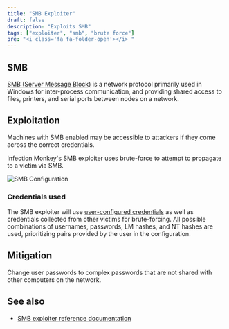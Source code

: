```yaml
---
title: "SMB Exploiter"
draft: false
description: "Exploits SMB"
tags: ["exploiter", "smb", "brute force"]
pre: "<i class='fa fa-folder-open'></i> "
---
```


## SMB

[SMB (Server Message Block)](https://en.wikipedia.org/wiki/Server_Message_Block)
is a network protocol primarily used in Windows for inter-process communication,
and providing shared access to files, printers, and serial ports between nodes
on a network.

## Exploitation

Machines with SMB enabled may be accessible to attackers if
they come across the correct credentials.

Infection Monkey's SMB exploiter uses brute-force to attempt to
propagate to a victim via SMB.

![SMB Configuration](
/images/island/configuration-page/smb-exploiter-configuration.png
"SMB Configuration")

### Credentials used

The SMB exploiter will use [user-configured credentials](
/usage/configuration/credentials) as well as credentials collected from other
victims for brute-forcing. All possible combinations of usernames, passwords,
LM hashes, and NT hashes are used, prioritizing pairs provided by the user in
the configuration.

## Mitigation

Change user passwords to complex passwords that are not shared with other
computers on the network.

## See also
- [SMB exploiter reference documentation](/reference/exploiters/smb)
